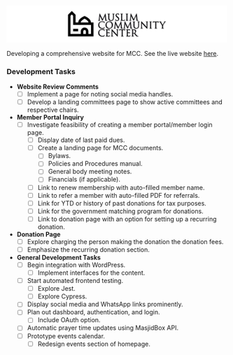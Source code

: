 ![](logo-repo.png)

Developing a comprehensive website for MCC. See the live website [here](https://mparchment.github.io/mccmd/). 

### Development Tasks

- **Website Review Comments**
  - [ ] Implement a page for noting social media handles.
  - [ ] Develop a landing committees page to show active committees and respective chairs.

- **Member Portal Inquiry**
  - [ ] Investigate feasibility of creating a member portal/member login page.
    - [ ] Display date of last paid dues.
    - [ ] Create a landing page for MCC documents.
      - [ ] Bylaws.
      - [ ] Policies and Procedures manual.
      - [ ] General body meeting notes.
      - [ ] Financials (if applicable).
    - [ ] Link to renew membership with auto-filled member name.
    - [ ] Link to refer a member with auto-filled PDF for referrals.
    - [ ] Link for YTD or history of past donations for tax purposes.
    - [ ] Link for the government matching program for donations.
    - [ ] Link to donation page with an option for setting up a recurring donation.

- **Donation Page**
  - [ ] Explore charging the person making the donation the donation fees.
  - [ ] Emphasize the recurring donation section.

- **General Development Tasks**
  - [ ] Begin integration with WordPress.
    - [ ] Implement interfaces for the content.
  - [ ] Start automated frontend testing.
    - [ ] Explore Jest.
    - [ ] Explore Cypress.
  - [ ] Display social media and WhatsApp links prominently.
  - [ ] Plan out dashboard, authentication, and login.
    - [ ] Include OAuth option.
  - [ ] Automatic prayer time updates using MasjidBox API.
  - [ ] Prototype events calendar.
    - [ ] Redesign events section of homepage.
